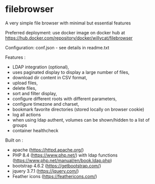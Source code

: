 # filebrowser

A very simple file browser with minimal but essential features

Preferred deployment:
use docker image on docker hub at https://hub.docker.com/repository/docker/willycat/filebrowser

Configuration:
conf.json - see details in readme.txt

Features :
* LDAP integration (optional),
* uses paginated display to display a large number of files,
* download dir content in CSV format,
* upload files,
* delete files,
* sort and filter display,
* configure different roots with different parameters,
* configure timezone and charset,
* bookmark favorite directories (stored locally on browser cookie)
* log all actions
* when using ldap authent, volumes can be shown/hidden to a list of groups
* container healthcheck

Built on :
* apache (https://httpd.apache.org/)
* PHP 8.4 (https://www.php.net/) with ldap functions (https://www.php.net/manual/en/book.ldap.php)
* bootstrap 4.6.2 (https://getbootstrap.com/)
* jquery 3.7.1 (https://jquery.com/)
* Feather icons (https://feathericons.com/)
